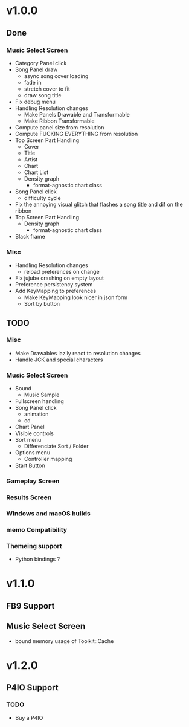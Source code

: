 # v1.0.0
## Done
### Music Select Screen
- Category Panel click
- Song Panel draw
    - async song cover loading
    - fade in
    - stretch cover to fit
    - draw song title
- Fix debug menu
- Handling Resolution changes
    - Make Panels Drawable and Transformable
    - Make Ribbon Transformable
- Compute panel size from resolution
- Compute FUCKING EVERYTHING from resolution
- Top Screen Part Handling
    - Cover
    - Title
    - Artist
    - Chart
    - Chart List
    - Density graph
        - format-agnostic chart class
- Song Panel click
    - difficulty cycle
- Fix the annoying visual glitch that flashes a song title and dif on the ribbon
- Top Screen Part Handling
    - Density graph
        - format-agnostic chart class
- Black frame

### Misc
- Handling Resolution changes
    - reload preferences on change
- Fix jujube crashing on empty layout
- Preference persistency system
- Add KeyMapping to preferences
    - Make KeyMapping look nicer in json form
    - Sort by button
    
## TODO
### Misc
- Make Drawables lazily react to resolution changes
- Handle JCK and special characters

### Music Select Screen
- Sound
    - Music Sample
- Fullscreen handling
- Song Panel click
    - animation
    - cd
- Chart Panel
- Visible controls
- Sort menu
    - Differenciate Sort / Folder
- Options menu
    - Controller mapping
- Start Button

### Gameplay Screen

### Results Screen

### Windows and macOS builds

### memo Compatibility

### Themeing support
- Python bindings ?

# v1.1.0
## FB9 Support

## Music Select Screen
- bound memory usage of Toolkit::Cache

# v1.2.0

## P4IO Support
### TODO
- Buy a P4IO